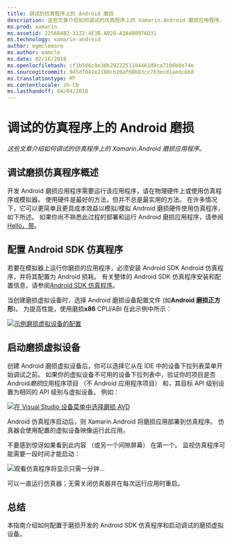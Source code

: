 ```yaml
---
title: 调试的仿真程序上的 Android 磨损
description: 这些文章介绍如何调试的仿真程序上的 Xamarin.Android 磨损应用程序。
ms.prod: xamarin
ms.assetid: 225684B2-3122-4E3B-A028-A3A400976D31
ms.technology: xamarin-android
author: mgmclemore
ms.author: mamcle
ms.date: 02/16/2018
ms.openlocfilehash: cf1b586c8e30b2922251104461d9ca7100b8e74e
ms.sourcegitcommit: 945df041e2180cb20af08b83cc703ecd1aedc6b0
ms.translationtype: MT
ms.contentlocale: zh-CN
ms.lasthandoff: 04/04/2018
---
```

# <a name="debug-android-wear-on-an-emulator"></a>调试的仿真程序上的 Android 磨损

_这些文章介绍如何调试的仿真程序上的 Xamarin.Android 磨损应用程序。_

## <a name="debug-wear-on-emulator-overview"></a>调试磨损仿真程序概述

开发 Android 磨损应用程序需要运行该应用程序，请在物理硬件上或使用仿真程序或模拟器。 使用硬件是最好的方法，但并不总是最实用的方法。 在许多情况下，它可以更简单且更具成本效益以模拟/模拟 Android 磨损硬件使用仿真程序，如下所述。 如果你尚不熟悉此过程的部署和运行 Android 磨损应用程序，请参阅[Hello，带](~/android/wear/get-started/hello-wear.md)。

## <a name="configure-the-android-sdk-emulator"></a>配置 Android SDK 仿真程序

若要在模拟器上运行你磨损的应用程序，必须安装 Android SDK Android 仿真程序，并将其配置为 Android 损耗。 有关整体的 Android SDK 仿真程序安装和配置信息，请参阅[Android SDK 仿真程序](~/android/deploy-test/debugging/android-sdk-emulator/index.md)。

当创建磨损虚拟设备时，选择 Android 磨损设备配置文件 (如**Android 磨损正方形**)。 为提高性能，使用磨损**x86** CPU/ABI 在此示例中所示：

[![示例磨损虚拟设备的配置](debug-on-emulator-images/01-wear-avd-example-sml.png)](debug-on-emulator-images/01-wear-avd-example.png#lightbox)


## <a name="launch-the-wear-virtual-device"></a>启动磨损虚拟设备 

创建 Android 磨损虚拟设备后，你可以选择它从在 IDE 中的设备下拉列表菜单开始调试之前。 如果你的虚拟设备不可用的设备下拉列表中，验证你的项目是否 Android*磨损*应用程序项目 （不 Android 应用程序项目） 和，其目标 API 级别设置为相同的 API 级别与虚拟设备。 例如：

[![在 Visual Studio 设备菜单中选择磨损 AVD](debug-on-emulator-images/vs/choose-wear-sim.png)](debug-on-emulator-images/vs/choose-wear-sim.png#lightbox)

Android 仿真程序启动后，则 Xamarin.Android 将磨损应用部署到仿真程序。 仿真器会使用配置的虚拟设备映像运行此应用。

不要感到惊讶如果看到此内容 （或另一个间隙屏幕） 在第一个。 监视仿真程序可能需要一段时间才能启动： 

![观看仿真程序将显示只需一分钟...](debug-on-emulator-images/please-wait.png)

可以一直运行仿真器；无需关闭仿真器并在每次运行应用时重启。

 
## <a name="summary"></a>总结
 
本指南介绍如何配置于磨损开发的 Android SDK 仿真程序和启动调试的磨损虚拟设备。
